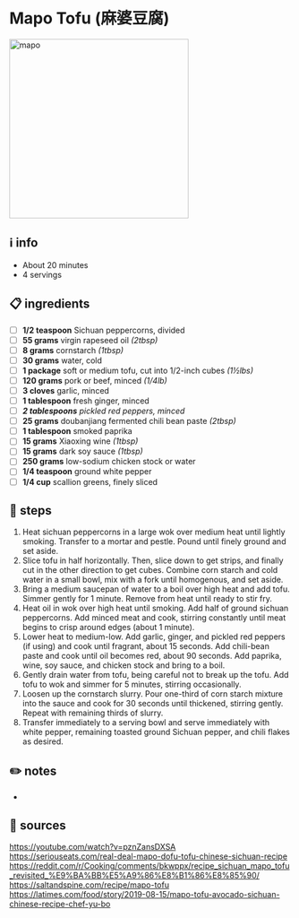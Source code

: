 # Mapo Tofu (麻婆豆腐)  
<img src="https://uploads-ssl.webflow.com/5d4b0077ebce4f3b499cb920/5e705b39a09e2147481c0d15_FoodOfSichuan_MapoTofu-p-800.jpeg" alt="mapo" width="320">  

## ℹ️ info  
* About 20 minutes  
* 4 servings  

## 📋 ingredients  
- [ ] **1/2	teaspoon**	Sichuan peppercorns, divided
- [ ] **55	grams**	virgin rapeseed oil *(2tbsp)*
- [ ] **8	grams**	cornstarch *(1tbsp)*
- [ ] **30	grams**	water, cold
- [ ] **1	package**	soft or medium tofu, cut into 1/2-inch cubes *(1½lbs)*
- [ ] **120	grams**	pork or beef, minced *(1/4lb)*
- [ ] **3	cloves**	garlic, minced
- [ ] **1	tablespoon**	fresh ginger, minced
- [ ] ***2	tablespoons**	pickled red peppers, minced*
- [ ] **25	grams**	doubanjiang fermented chili bean paste *(2tbsp)*
- [ ] **1	tablespoon**	smoked paprika
- [ ] **15	grams**	Xiaoxing wine *(1tbsp)*
- [ ] **15	grams**	dark soy sauce *(1tbsp)*
- [ ] **250	grams**	low-sodium chicken stock or water
- [ ] **1/4	teaspoon**	ground white pepper
- [ ] **1/4	cup**	scallion greens, finely sliced

## 🔪 steps  
1. Heat sichuan peppercorns in a large wok over medium heat until lightly smoking. Transfer to a mortar and pestle. Pound until finely ground and set aside.
2. Slice tofu in half horizontally. Then, slice down to get strips, and finally cut in the other direction to get cubes. Combine corn starch and cold water in a small bowl, mix with a fork until homogenous, and set aside.
3. Bring a medium saucepan of water to a boil over high heat and add tofu. Simmer gently for 1 minute. Remove from heat until ready to stir fry.
4. Heat oil in wok over high heat until smoking. Add half of ground sichuan peppercorns. Add minced meat and cook, stirring constantly until meat begins to crisp around edges (about 1 minute).
5. Lower heat to medium-low. Add garlic, ginger, and pickled red peppers (if using) and cook until fragrant, about 15 seconds. Add chili-bean paste and cook until oil becomes red, about 90 seconds. Add paprika, wine, soy sauce, and chicken stock and bring to a boil.
6. Gently drain water from tofu, being careful not to break up the tofu. Add tofu to wok and simmer for 5 minutes, stirring occasionally.
7. Loosen up the cornstarch slurry. Pour one-third of corn starch mixture into the sauce and cook for 30 seconds until thickened, stirring gently. Repeat with remaining thirds of slurry.
8. Transfer immediately to a serving bowl and serve immediately with white pepper, remaining toasted ground Sichuan pepper, and chili flakes as desired.

## ✏️ notes  
* 

## 🔗 sources  
https://youtube.com/watch?v=pznZansDXSA  
https://seriouseats.com/real-deal-mapo-dofu-tofu-chinese-sichuan-recipe  
https://reddit.com/r/Cooking/comments/bkwppx/recipe_sichuan_mapo_tofu_revisited_%E9%BA%BB%E5%A9%86%E8%B1%86%E8%85%90/  
https://saltandspine.com/recipe/mapo-tofu  
https://latimes.com/food/story/2019-08-15/mapo-tofu-avocado-sichuan-chinese-recipe-chef-yu-bo  
